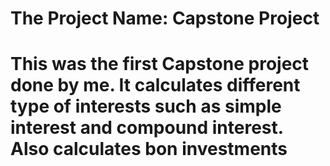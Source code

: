 # The Project Name: Capstone Project
# This was the first Capstone project done by me. It calculates different type of interests such as simple interest and compound interest. Also calculates bon investments
#
